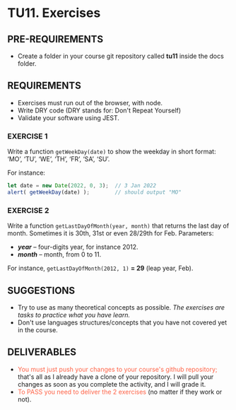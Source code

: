 # TU11. Exercises

## PRE-REQUIREMENTS

- Create a folder in your course git repository called **tu11** inside the docs folder.

## REQUIREMENTS

- Exercises must run out of the browser, with node.
- Write DRY code (DRY stands for: Don't Repeat Yourself)
- Validate your software using JEST.

### EXERCISE 1

Write a function `getWeekDay(date)` to show the weekday in short format: ‘MO’, ‘TU’, ‘WE’, ‘TH’, ‘FR’, ‘SA’, ‘SU’.

For instance:

```js
let date = new Date(2022, 0, 3);  // 3 Jan 2022
alert( getWeekDay(date) );        // should output "MO"
```

### EXERCISE 2

Write a function `getLastDayOfMonth(year, month)` that returns the last day of month. Sometimes it is 30th, 31st or even 28/29th for Feb.
Parameters:

- ***year*** – four-digits year, for instance 2012.
- ***month*** – month, from 0 to 11.

For instance, `getLastDayOfMonth(2012, 1)` **= 29** (leap year, Feb).

## SUGGESTIONS

- Try to use as many theoretical concepts as possible. *The exercises are tasks to practice what you have learn.*
- Don't use languages structures/concepts that you have not covered yet in the course.

## DELIVERABLES

- <span style="color: tomato;">You must just push your changes to your course's github repository;</span> that's all as I already have a clone of your repository. I will pull your changes as soon as you complete the activity, and I will grade it.
- <span style="color: tomato;">To PASS you need to deliver the 2 exercises</span> (no matter if they work or not).

